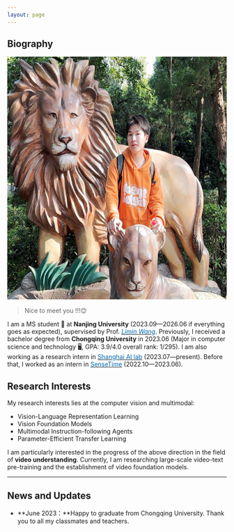 ```yaml
---
layout: page
---
```


<!-- > Nice to meet you !!!😊 Hope you are happy every day!!!💥 -->

## Biography

<img src="images/big_xinhao.jpg" class="floatpic" width="654" height="557">

> Nice to meet you !!!😊

I am a MS student 🙂 at **Nanjing University** (2023.09—2026.06 if everything goes as expected), supervised by Prof. [*<font color="#006ab1">Limin Wang</font>*](https://scholar.google.com.hk/citations?user=HEuN8PcAAAAJ&hl=zh-CN&oi=ao). Previously, I received a bachelor degree from **Chongqing University** in 2023.06 (Major in computer science and technology 🖥️, GPA: 3.9/4.0 overall rank: 1/295). I am also working as a research intern in [<font color="#006ab1">Shanghai AI lab</font>](https://www.shlab.org.cn/) (2023.07—present). Before that, I worked as an intern in [<font color="#006ab1">SenseTime</font>](https://www.sensetime.com) (2022.10—2023.06).

<!-- ## Academic Background

**<font color='red'>[Highlight]</font> I am looking for PhD to start in 2025 Fall. Contact me if you have any leads!** [talk with me](https://calendly.com/lancecai/meet-with-lance)

- **Sep 2020 - June 2024:** Fuzhou University (BEng)
- **Sep 2020 - May 2024:** Maynooth University (BSc)
- **June 2022 - Nov 2022:** Cambridge University (Intern)

<br>

--- -->

## Research Interests

My research interests lies at the computer vision and multimodal:

- Vision-Language Representation Learning
- Vision Foundation Models
- Multimodal Instruction-following Agents
- Parameter-Efficient Transfer Learning


I am particularly interested in the progress of the above direction in the field of **video understanding**. Currently, I am researching large-scale video-text pre-training and the establishment of video foundation models.
 <!-- Additionally, I am researching how to utilize pre-trained language models for creating multimodal instruction-following agents that can understand videos excellently. -->


---

## News and Updates

- **June 2023：**Happy to graduate from Chongqing University. Thank you to all my classmates and teachers.

<br>

